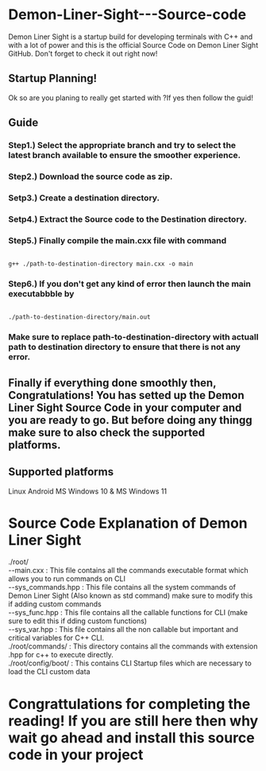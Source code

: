 # Demon-Liner-Sight---Source-code
Demon Liner Sight is a startup build for developing terminals with C++ and with a lot of power and this is the official Source Code on Demon Liner Sight GitHub. Don't forget to check it out right now!

## Startup Planning!
Ok so are you planing to really get started with ?If yes then follow the guid!

## Guide
### Step1.) Select the appropriate branch and try to select the latest branch available to ensure the smoother experience.
### Step2.) Download the source code as zip.
### Setp3.) Create a destination directory.
### Setp4.) Extract the Source code to the Destination directory.
### Step5.) Finally compile the main.cxx file with command
<pre><code>
g++ ./path-to-destination-directory main.cxx -o main
</code></pre>
### Step6.) If you don't get any kind of error then launch the main executabbble by
<pre><code>
./path-to-destination-directory/main.out
</code></pre>
### Make sure to replace path-to-destination-directory with actuall path to destination directory to ensure that there is not any error.
## Finally if everything done smoothly then, Congratulations! You has setted up the Demon Liner Sight Source Code in your computer and you are ready to go. But before doing any thingg make sure to also check the supported platforms.

## Supported platforms
Linux
Android
MS Windows 10 & MS Windows 11

# Source Code Explanation of Demon Liner Sight
./root/ <br>
--main.cxx : This file contains all the commands executable format which allows you to run commands on CLI <br>
--sys_commands.hpp : This file contains all the system commands of Demon Liner Sight (Also known as std command) make sure to modify this if adding custom commands<br>
--sys_func.hpp : This file contains all the callable functions for CLI (make sure to edit this if dding custom functions)<br>
--sys_var.hpp : This file contains all the non callable but important and critical variables for C++ CLI.<br>
./root/commands/ : This directory contains all the commands with extension .hpp for c++ to execute directly.<br>
./root/config/boot/ : This contains CLI Startup files which are necessary to load the CLI custom data<br>

# Congrattulations for completing the reading! If you are still here then why wait go ahead and install this source code in your project 

